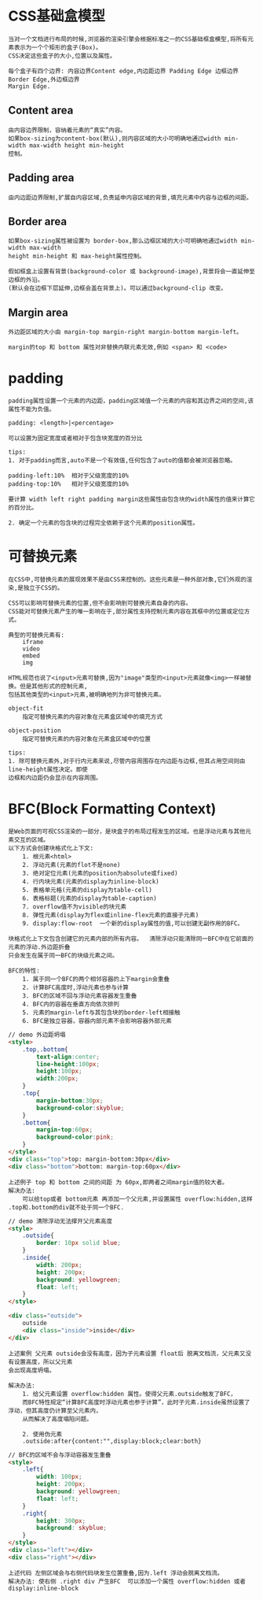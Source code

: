 # CSS基础盒模型

	当对一个文档进行布局的时候,浏览器的渲染引擎会根据标准之一的CSS基础框盒模型,将所有元素表示为一个个矩形的盒子(Box)。
	CSS决定这些盒子的大小,位置以及属性。
	
	每个盒子有四个边界: 内容边界Content edge,内边距边界 Padding Edge 边框边界Border Edge,外边框边界
	Margin Edge.
	
## Content area

	由内容边界限制，容纳着元素的“真实”内容。
	如果box-sizing为content-box(默认),则内容区域的大小可明确地通过width min-width max-width height min-height
	控制。
	
## Padding area

	由内边距边界限制,扩展自内容区域,负责延申内容区域的背景,填充元素中内容与边框的间距。
	
## Border area

	如果box-sizing属性被设置为 border-box,那么边框区域的大小可明确地通过width min-width max-width
	height min-height 和 max-height属性控制。
	
	假如框盒上设置有背景(background-color 或 background-image),背景将会一直延伸至边框的外沿。
	(默认会在边框下层延伸,边框会盖在背景上)。可以通过background-clip 改变。

## Margin area

	外边距区域的大小由 margin-top margin-right margin-bottom margin-left。

	margin的top 和 bottom 属性对非替换内联元素无效,例如 <span> 和 <code>
	
# padding

	padding属性设置一个元素的内边距，padding区域值一个元素的内容和其边界之间的空间,该属性不能为负值。
	
	padding: <length>|<percentage>
	
	可以设置为固定宽度或者相对于包含块宽度的百分比
	
	tips:
	1. 对于padding而言,auto不是一个有效值,任何包含了auto的值都会被浏览器忽略。

	padding-left:10%  相对于父级宽度的10%
	padding-top:10%	  相对于父级宽度的10%
	
	要计算 width left right padding margin这些属性由包含块的width属性的值来计算它的百分比。
	
	2. 确定一个元素的包含块的过程完全依赖于这个元素的position属性。

# 可替换元素

	在CSS中,可替换元素的展现效果不是由CSS来控制的。这些元素是一种外部对象,它们外观的渲染,是独立于CSS的。
	
	CSS可以影响可替换元素的位置,但不会影响到可替换元素自身的内容。
	CSS能对可替换元素产生的唯一影响在于,部分属性支持控制元素内容在其框中的位置或定位方式。

	典型的可替换元素有:
		iframe
		video
		embed
		img
		
	HTML规范也说了<input>元素可替换,因为"image"类型的<input>元素就像<img>一样被替换。但是其他形式的控制元素,
	包括其他类型的<input>元素,被明确地列为非可替换元素。

	object-fit
		指定可替换元素的内容对象在元素盒区域中的填充方式
		
	object-position
		指定可替换元素的内容对象在元素盒区域中的位置
	
	tips:
	1. 除可替换元素外,对于行内元素来说,尽管内容周围存在内边距与边框,但其占用空间则由 line-height属性决定。即使
	边框和内边距仍会显示在内容周围。
	
# BFC(Block Formatting Context)
    
    是Web页面的可视CSS渲染的一部分，是块盒子的布局过程发生的区域。也是浮动元素与其他元素交互的区域。
    以下方式会创建块格式化上下文:
        1. 根元素<html>
        2. 浮动元素(元素的flot不是none)
        3. 绝对定位元素(元素的position为absolute或fixed)
        4. 行内块元素(元素的display为inline-block)
        5. 表格单元格(元素的display为table-cell)
        6. 表格标题(元素的display为table-caption)
        7. overflow值不为visible的块元素
        8. 弹性元素(display为flex或inline-flex元素的直接子元素)
        9. display:flow-root  一个新的display属性的值,可以创建无副作用的BFC。
        
    块格式化上下文包含创建它的元素内部的所有内容。  清除浮动只能清除同一BFC中在它前面的元素的浮动.外边距折叠
    只会发生在属于同一BFC的块级元素之间。
    
    BFC的特性:
        1. 属于同一个BFC的两个相邻容器的上下margin会重叠
        2. 计算BFC高度时,浮动元素也参与计算
        3. BFC的区域不回与浮动元素容器发生重叠
        4. BFC内的容器在垂直方向依次排列
        5. 元素的margin-left与其包含块的border-left相接触
        6. BFC是独立容器，容器内部元素不会影响容器外部元素
    
```html
// demo 外边距坍塌
<style>
    .top,.bottom{
        text-align:center;
        line-height:100px;
        height:100px;
        width:200px;
    }
    .top{
        margin-bottom:30px;
        background-color:skyblue;
    }
    .bottom{
        margin-top:60px;
        background-color:pink;
    }
</style>
<div class="top">top: margin-bottom:30px</div>
<div class="bottom">bottom: margin-top:60px</div>
```
    上述例子 top 和 bottom 之间的间距 为 60px,即两者之间margin值的较大者。
    解决办法:
        可以给top或者 bottom元素 再添加一个父元素,并设置属性 overflow:hidden,这样 .top和.bottom的div就不处于同一个BFC.
    

```html
// demo 清除浮动无法撑开父元素高度
<style>
    .outside{
        border: 10px solid blue;
    }
    .inside{
        width: 200px;
        height: 200px;
        background: yellowgreen;
        float: left;
    }
</style>

<div class="outside">
    outside
    <div class="inside">inside</div>
</div>
```
    上述案例 父元素 outside会没有高度，因为子元素设置 float后 脱离文档流，父元素又没有设置高度，所以父元素
    会出现高度坍塌。
    
    解决办法:
        1. 给父元素设置 overflow:hidden 属性。使得父元素.outside触发了BFC，
        而BFC特性规定“计算BFC高度时浮动元素也参于计算”，此时子元素.inside虽然设置了浮动，但其高度仍计算至父元素内，
        从而解决了高度塌陷问题。
        
        2. 使用伪元素
        .outside:after{content:"",display:block;clear:both}


```html
// BFC的区域不会与浮动容器发生重叠
<style>
    .left{
        width: 100px;
        height: 200px;
        background: yellowgreen;
        float: left;
    }
    .right{
        height: 300px;
        background: skyblue;
    }
</style>
<div class="left"></div>
<div class="right"></div>
```
    上述代码 左侧区域会与右侧代码块发生位置重叠,因为.left 浮动会脱离文档流。
    解决办法: 使右侧 .right div 产生BFC  可以添加一个属性 overflow:hidden 或者 display:inline-block










